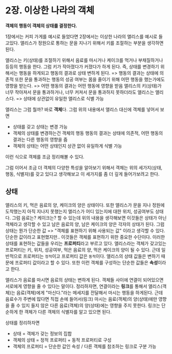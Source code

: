 # 2장. 이상한 나라의 객체

**객체의 행동이 객체의 상태를 결정한다.**

1장에서는 커피 가게를 예시로 들었다면 2장에서는 이상한 나라의 앨리스를 예시로 들고있다.
앨리스가 정원으로 통하는 문을 지나기 위해서 키를 조절하는 부분을 생각하면 된다.

앨리스는 키(상태)를 조절하기 위해서 음료를 마시거나 케이크를 먹거나 부채질하거나 등등의 행동을 한다. 그럼 키가 작아졌다가 커졌다가 하게 된다.
즉, 상태를 변경하기 위해서는 행동을 하게되고 행동의 결과로 상태 변하게 된다. => 행동의 결과는 상태에 의존적
또한 문을 통과하는 행동의 성공 여부는 몸을 줄이기 위해 어떤 행동을 했는가에도 영향을 받는다. => 어떤 행동의 결과는 어떤 행동에 영향을 받음
앨리스의 키(상태)가 너무 작아져서 문을 통과하거나, 너무 커져서 문을 통과하지 못하더라도 앨리스는 앨리스다. => 상태에 상관없이 유일한 앨리스로 식별 가능

앨리스는 그럼 뭘까? 바로 **객체**다. 
그럼 위의 내용에서 앨리스 대신에 객체를 넣어서 보면
- 상태를 갖고 상태는 변경 가능
- 객체의 상태를 변경하는건 객체의 행동
  행동의 결과는 상태에 의존적, 어떤 행동의 결과는 다른 행동의 영향을 줌
- 객체의 상태는 어떤 상태인지 상관 없이 유일하게 식별 가능

이런 식으로 객체를 조금 정리해볼 수 있다.

그럼 이어서 조금 더 객체의 다양한 특성을 알아보기 위해서 객체는 위의 세가지(상태, 행동, 식별자)를 갖고 있다고 생각해보고 이 세가지를 좀 더 깊게 들어가보려고 한다. 

## 상태
앨리스의 키, 먹은 음료의 양, 케이크의 양은 상태이다. 또한 앨리스가 문을 지나 정원에 도착했는지 아직 지나지 못했는지 앨리스가 어디 있는지에 대한 위치, 성공여부도 상태다.
그럼 음료는? 케이크는? 할 수 있는데 위의 내용을 생각해보면 이것들은 상태가 아닌 객체라고 생각할 수 있고 남은 음료의 양, 남은 케이크의 양은 각자의 상태가 된다.
그럼 상태는 뭔가 단순한 값 => "객체를 표현하기 위해 사용되는 값" 이라고 생각할 수 있다.
단순한 값이라고 표현했지만.. 이것들은 객체를 표현하기 위한 중요한 수단이다.
이러한 상태를 표현하는 값들을 우리는 **프로퍼티**라고 부르고 있다.
앨리스라는 객체가 갖고있는 프로퍼티는 키, 위치, 성공여부, 먹은 음료의 양, 먹은 케이크의 양이 될 수 있다.
근데 일반적으로 프로퍼티는 `정적`이고 프로퍼티 값은 `동적`이다. 앨리스의 상태 값들은 변하기 때문에 프로퍼티 값이라고 할 수 있다.
또한 이런 객체를 구성하는 단순한 값들은 **속성**이라고 한다.

앨리스가 음료를 마시면 음료의 상태는 변하게 된다. 객체들 사이에 연결이 되어있으면 서로에게 영향을 줄 수 있다는 말이다.
정리하자면, 연결이라는 **링크**를 통해서 앨리스(객체)는 음료(객체)에게 "마신다."라는 메세지를 전달해서 마시는 행동을 하게된다.
근데 음료수가 주변에 많다면 직접 손에 들어서(링크) 마시는 음료(객체)의 양(상태)에만 영향을 줄 수 있지 들지 않은 다른 음료(객체)의 양(상태)에는 영향을 주지 못한다. 
링크는 단순하게 한 객체가 다른 객체의 식별자를 알고 있으면 된다.

상태를 정리하자면
- 상태 = 객체가 갖는 정보의 집합
- 객체의 상태 = 정적 프로퍼티 + 동적 프로퍼티로 구성
- 객체의 프로퍼티 = 단순한 값인 속성 / 다른 객체를 참조하는 링크로 구분 가능

